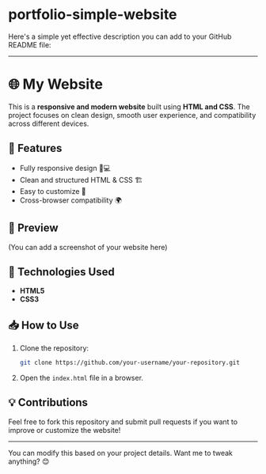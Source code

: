 # portfolio-simple-website
Here's a simple yet effective description you can add to your GitHub README file:  

---

# 🌐 My Website  

This is a **responsive and modern website** built using **HTML and CSS**. The project focuses on clean design, smooth user experience, and compatibility across different devices.  

## 🚀 Features  
- Fully responsive design 📱💻  
- Clean and structured HTML & CSS 🏗️  
- Easy to customize 🎨  
- Cross-browser compatibility 🌍  

## 📸 Preview  
(You can add a screenshot of your website here)  

## 🔧 Technologies Used  
- **HTML5**  
- **CSS3**  

## 📥 How to Use  
1. Clone the repository:  
   ```bash
   git clone https://github.com/your-username/your-repository.git
   ```  
2. Open the `index.html` file in a browser.  

## 💡 Contributions  
Feel free to fork this repository and submit pull requests if you want to improve or customize the website!  

  

---

You can modify this based on your project details. Want me to tweak anything? 😊
